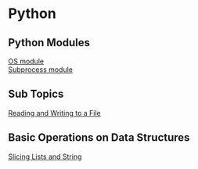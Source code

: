 # Python

## Python Modules

[OS module](./demo.txt)  
[Subprocess module](./module-subprocess.ipynb)

## Sub Topics

[Reading and Writing to a File](./tut_reading_and_writing_to_files.ipynb)

## Basic Operations on Data Structures

[Slicing Lists and String](./op_slicing_lists_and_strings.ipynb)
